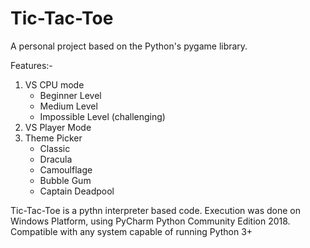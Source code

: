 # Tic-Tac-Toe
A personal project based on the Python's pygame library.

Features:-
1. VS CPU mode
   * Beginner Level
   * Medium Level
   * Impossible Level (challenging)
2. VS Player Mode
3. Theme Picker
   * Classic
   * Dracula
   * Camoulflage
   * Bubble Gum
   * Captain Deadpool
   
Tic-Tac-Toe is a pythn interpreter based code.
Execution was done on Windows Platform, using PyCharm Python Community Edition 2018.
Compatible with any system capable of running Python 3+
